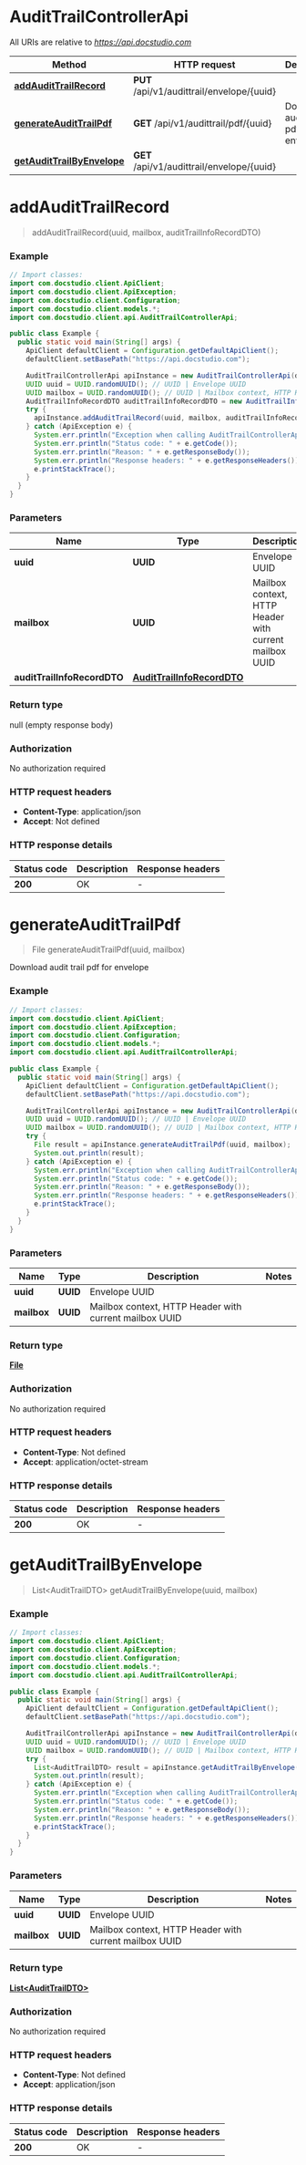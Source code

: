 # AuditTrailControllerApi

All URIs are relative to *https://api.docstudio.com*

| Method | HTTP request | Description |
|------------- | ------------- | -------------|
| [**addAuditTrailRecord**](AuditTrailControllerApi.md#addAuditTrailRecord) | **PUT** /api/v1/audittrail/envelope/{uuid} |  |
| [**generateAuditTrailPdf**](AuditTrailControllerApi.md#generateAuditTrailPdf) | **GET** /api/v1/audittrail/pdf/{uuid} | Download audit trail pdf for envelope |
| [**getAuditTrailByEnvelope**](AuditTrailControllerApi.md#getAuditTrailByEnvelope) | **GET** /api/v1/audittrail/envelope/{uuid} |  |


<a id="addAuditTrailRecord"></a>
# **addAuditTrailRecord**
> addAuditTrailRecord(uuid, mailbox, auditTrailInfoRecordDTO)



### Example
```java
// Import classes:
import com.docstudio.client.ApiClient;
import com.docstudio.client.ApiException;
import com.docstudio.client.Configuration;
import com.docstudio.client.models.*;
import com.docstudio.client.api.AuditTrailControllerApi;

public class Example {
  public static void main(String[] args) {
    ApiClient defaultClient = Configuration.getDefaultApiClient();
    defaultClient.setBasePath("https://api.docstudio.com");

    AuditTrailControllerApi apiInstance = new AuditTrailControllerApi(defaultClient);
    UUID uuid = UUID.randomUUID(); // UUID | Envelope UUID
    UUID mailbox = UUID.randomUUID(); // UUID | Mailbox context, HTTP Header with current mailbox UUID
    AuditTrailInfoRecordDTO auditTrailInfoRecordDTO = new AuditTrailInfoRecordDTO(); // AuditTrailInfoRecordDTO | 
    try {
      apiInstance.addAuditTrailRecord(uuid, mailbox, auditTrailInfoRecordDTO);
    } catch (ApiException e) {
      System.err.println("Exception when calling AuditTrailControllerApi#addAuditTrailRecord");
      System.err.println("Status code: " + e.getCode());
      System.err.println("Reason: " + e.getResponseBody());
      System.err.println("Response headers: " + e.getResponseHeaders());
      e.printStackTrace();
    }
  }
}
```

### Parameters

| Name | Type | Description  | Notes |
|------------- | ------------- | ------------- | -------------|
| **uuid** | **UUID**| Envelope UUID | |
| **mailbox** | **UUID**| Mailbox context, HTTP Header with current mailbox UUID | |
| **auditTrailInfoRecordDTO** | [**AuditTrailInfoRecordDTO**](AuditTrailInfoRecordDTO.md)|  | |

### Return type

null (empty response body)

### Authorization

No authorization required

### HTTP request headers

 - **Content-Type**: application/json
 - **Accept**: Not defined

### HTTP response details
| Status code | Description | Response headers |
|-------------|-------------|------------------|
| **200** | OK |  -  |

<a id="generateAuditTrailPdf"></a>
# **generateAuditTrailPdf**
> File generateAuditTrailPdf(uuid, mailbox)

Download audit trail pdf for envelope

### Example
```java
// Import classes:
import com.docstudio.client.ApiClient;
import com.docstudio.client.ApiException;
import com.docstudio.client.Configuration;
import com.docstudio.client.models.*;
import com.docstudio.client.api.AuditTrailControllerApi;

public class Example {
  public static void main(String[] args) {
    ApiClient defaultClient = Configuration.getDefaultApiClient();
    defaultClient.setBasePath("https://api.docstudio.com");

    AuditTrailControllerApi apiInstance = new AuditTrailControllerApi(defaultClient);
    UUID uuid = UUID.randomUUID(); // UUID | Envelope UUID
    UUID mailbox = UUID.randomUUID(); // UUID | Mailbox context, HTTP Header with current mailbox UUID
    try {
      File result = apiInstance.generateAuditTrailPdf(uuid, mailbox);
      System.out.println(result);
    } catch (ApiException e) {
      System.err.println("Exception when calling AuditTrailControllerApi#generateAuditTrailPdf");
      System.err.println("Status code: " + e.getCode());
      System.err.println("Reason: " + e.getResponseBody());
      System.err.println("Response headers: " + e.getResponseHeaders());
      e.printStackTrace();
    }
  }
}
```

### Parameters

| Name | Type | Description  | Notes |
|------------- | ------------- | ------------- | -------------|
| **uuid** | **UUID**| Envelope UUID | |
| **mailbox** | **UUID**| Mailbox context, HTTP Header with current mailbox UUID | |

### Return type

[**File**](File.md)

### Authorization

No authorization required

### HTTP request headers

 - **Content-Type**: Not defined
 - **Accept**: application/octet-stream

### HTTP response details
| Status code | Description | Response headers |
|-------------|-------------|------------------|
| **200** | OK |  -  |

<a id="getAuditTrailByEnvelope"></a>
# **getAuditTrailByEnvelope**
> List&lt;AuditTrailDTO&gt; getAuditTrailByEnvelope(uuid, mailbox)



### Example
```java
// Import classes:
import com.docstudio.client.ApiClient;
import com.docstudio.client.ApiException;
import com.docstudio.client.Configuration;
import com.docstudio.client.models.*;
import com.docstudio.client.api.AuditTrailControllerApi;

public class Example {
  public static void main(String[] args) {
    ApiClient defaultClient = Configuration.getDefaultApiClient();
    defaultClient.setBasePath("https://api.docstudio.com");

    AuditTrailControllerApi apiInstance = new AuditTrailControllerApi(defaultClient);
    UUID uuid = UUID.randomUUID(); // UUID | Envelope UUID
    UUID mailbox = UUID.randomUUID(); // UUID | Mailbox context, HTTP Header with current mailbox UUID
    try {
      List<AuditTrailDTO> result = apiInstance.getAuditTrailByEnvelope(uuid, mailbox);
      System.out.println(result);
    } catch (ApiException e) {
      System.err.println("Exception when calling AuditTrailControllerApi#getAuditTrailByEnvelope");
      System.err.println("Status code: " + e.getCode());
      System.err.println("Reason: " + e.getResponseBody());
      System.err.println("Response headers: " + e.getResponseHeaders());
      e.printStackTrace();
    }
  }
}
```

### Parameters

| Name | Type | Description  | Notes |
|------------- | ------------- | ------------- | -------------|
| **uuid** | **UUID**| Envelope UUID | |
| **mailbox** | **UUID**| Mailbox context, HTTP Header with current mailbox UUID | |

### Return type

[**List&lt;AuditTrailDTO&gt;**](AuditTrailDTO.md)

### Authorization

No authorization required

### HTTP request headers

 - **Content-Type**: Not defined
 - **Accept**: application/json

### HTTP response details
| Status code | Description | Response headers |
|-------------|-------------|------------------|
| **200** | OK |  -  |

